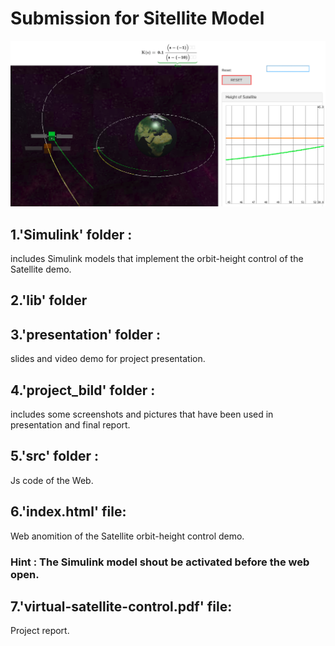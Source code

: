 # Submission for Sitellite Model
![image](projekt_bild/result.png)
## 1.'Simulink' folder :
includes Simulink models that implement the orbit-height control of the Satellite demo.  
## 2.'lib' folder 
## 3.'presentation' folder : 
slides and video demo for project presentation.
## 4.'project_bild' folder :
includes some screenshots and pictures that have been used in presentation and final report.
## 5.'src' folder :
Js code of the Web.
## 6.'index.html' file:
Web anomition of the Satellite orbit-height control demo.
### Hint : The Simulink model shout be activated before the web open.
## 7.'virtual-satellite-control.pdf' file:
Project report.
